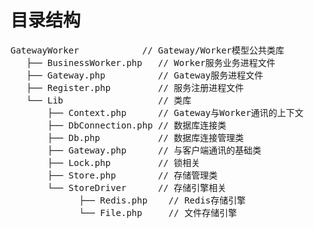 # 目录结构
<pre>
GatewayWorker            // Gateway/Worker模型公共类库
   ├── BusinessWorker.php   // Worker服务业务进程文件
   ├── Gateway.php          // Gateway服务进程文件
   ├── Register.php         // 服务注册进程文件
   └── Lib                  // 类库
       ├── Context.php      // Gateway与Worker通讯的上下文
       ├── DbConnection.php // 数据库连接类
       ├── Db.php           // 数据库连接管理类
       ├── Gateway.php      // 与客户端通讯的基础类
       ├── Lock.php         // 锁相关
       ├── Store.php        // 存储管理类
       └── StoreDriver      // 存储引擎相关
             ├── Redis.php    // Redis存储引擎
             └── File.php     // 文件存储引擎
</pre>
